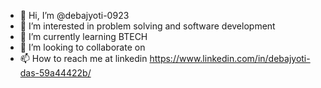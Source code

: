 - 👋 Hi, I’m @debajyoti-0923
- 👀 I’m interested in problem solving and software development
- 🌱 I’m currently learning BTECH
- 💞️ I’m looking to collaborate on 
- 📫 How to reach me at linkedin https://www.linkedin.com/in/debajyoti-das-59a44422b/

